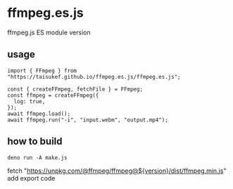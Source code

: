# ffmpeg.es.js
 
ffmpeg.js ES module version

## usage

```
import { FFmpeg } from "https://taisukef.github.io/ffmpeg.es.js/ffmpeg.es.js";

const { createFFmpeg, fetchFile } = FFmpeg;
const ffmpeg = createFFmpeg({
  log: true,
});
await ffmpeg.load();
await ffmpeg.run("-i", "input.webm", "output.mp4");
```

## how to build

```
deno run -A make.js
```
fetch "https://unpkg.com/@ffmpeg/ffmpeg@${version}/dist/ffmpeg.min.js"
add export code
